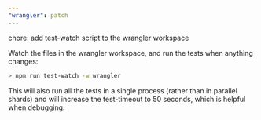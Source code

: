 ```yaml
---
"wrangler": patch
---
```


chore: add test-watch script to the wrangler workspace

Watch the files in the wrangler workspace, and run the tests when anything changes:

```sh
> npm run test-watch -w wrangler
```

This will also run all the tests in a single process (rather than in parallel shards) and will increase the test-timeout to 50 seconds, which is helpful when debugging.
